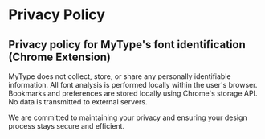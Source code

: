# Privacy Policy
## Privacy policy for MyType's font identification (Chrome Extension)

MyType does not collect, store, or share any personally identifiable information. All font analysis is performed locally within the user's browser. Bookmarks and preferences are stored locally using Chrome's storage API. No data is transmitted to external servers.

We are committed to maintaining your privacy and ensuring your design process stays secure and efficient.
